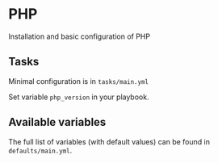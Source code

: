 # PHP

Installation and basic configuration of PHP

## Tasks

Minimal configuration is in `tasks/main.yml`

Set variable `php_version` in your playbook.

## Available variables

The full list of variables (with default values) can be found in `defaults/main.yml`.

